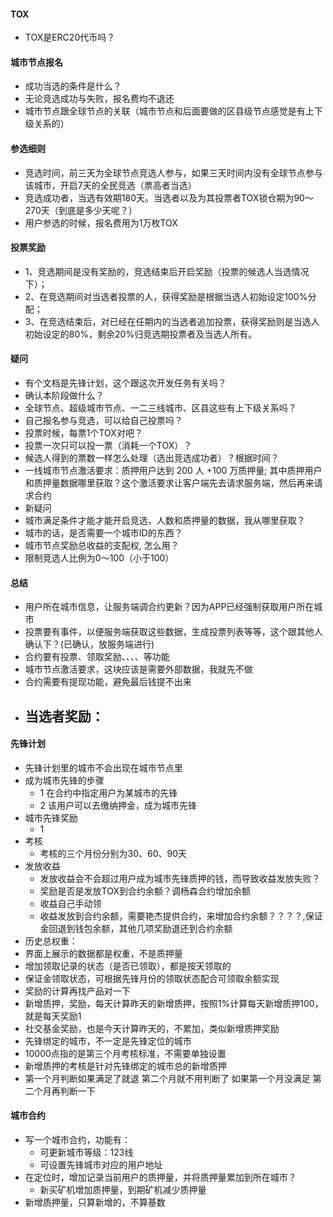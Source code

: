 #### TOX

- TOX是ERC20代币吗？

#### 城市节点报名

- 成功当选的条件是什么？
- 无论竞选成功与失败，报名费均不退还
- 城市节点跟全球节点的关联（城市节点和后面要做的区县级节点感觉是有上下级关系的）

#### 参选细则

- 竞选时间，前三天为全球节点竞选人参与，如果三天时间内没有全球节点参与该城市，开启7天的全民竞选（票高者当选）
- 竞选成功者，当选有效期180天。当选者以及为其投票者TOX锁仓期为90～270天（到底是多少天呢？）
- 用户参选的时候，报名费用为1万枚TOX

#### 投票奖励

- 1、竞选期间是没有奖励的，竞选结束后开启奖励（投票的候选人当选情况下）；
- 2、在竞选期间对当选者投票的人，获得奖励是根据当选人初始设定100%分配；
- 3、在竞选结束后，对已经在任期内的当选者追加投票，获得奖励则是当选人初始设定的80%，剩余20%归竞选期投票者及当选人所有。

#### 疑问

- 有个文档是先锋计划，这个跟这次开发任务有关吗？
- 确认本阶段做什么？
- 全球节点、超级城市节点、一二三线城市、区县这些有上下级关系吗？
- 自己报名参与竞选，可以给自己投票吗？
- 投票时候，每票1个TOX对吧？
- 投票一次只可以投一票（消耗一个TOX）？
- 候选人得到的票数一样怎么处理（选出竞选成功者）？根据时间？
- 一线城市节点激活要求：质押用户达到 200 人 +100 万质押量; 其中质押用户和质押量数据哪里获取？这个激活要求让客户端先去请求服务端，然后再来请求合约
- 新疑问
- 城市满足条件才能才能开启竞选，人数和质押量的数据，我从哪里获取？
- 城市的话，是否需要一个城市ID的东西？
- 城市节点奖励总收益的支配权, 怎么用？
- 限制竞选人比例为0～100（小于100）

#### 总结

- 用户所在城市信息，让服务端调合约更新？因为APP已经强制获取用户所在城市
- 投票要有事件，以便服务端获取这些数据，生成投票列表等等，这个跟其他人确认下？(已确认，放服务端进行)
- 合约要有投票、领取奖励、、、、等功能
- 城市节点激活要求，这块应该是需要外部数据，我就先不做
- 合约需要有提现功能，避免最后钱提不出来
- 当选者奖励：
  -  

#### 先锋计划

- 先锋计划里的城市不会出现在城市节点里
- 成为城市先锋的步骤
    - 1 在合约中指定用户为某城市的先锋
    - 2 该用户可以去缴纳押金，成为城市先锋
- 城市先锋奖励
    - 1
- 考核
    - 考核的三个月份分别为30、60、90天
- 发放收益
    - 发放收益会不会超过用户成为城市先锋质押的钱，而导致收益发放失败？
    - 奖励是否是发放TOX到合约余额？调杨森合约增加余额
    - 收益自己手动领
    - 收益发放到合约余额，需要艳杰提供合约，来增加合约余额？？？？,保证金回退到钱包余额，其他几项奖励退还到合约余额
- 历史总权重：
- 界面上展示的数据都是权重，不是质押量
- 增加领取记录的状态（是否已领取），都是按天领取的
- 保证金领取状态，可根据先锋月份的领取状态配合可领取余额实现
- 奖励的计算再找产品对一下
- 新增质押，奖励，每天计算昨天的新增质押，按照1%计算每天新增质押100，就是每天奖励1
- 社交基金奖励，也是今天计算昨天的，不累加，类似新增质押奖励
- 先锋绑定的城市，不一定是先锋定位的城市
- 10000点指的是第三个月考核标准，不需要单独设置
- 新增质押的考核是针对先锋绑定的城市总的新增质押
- 第一个月判断如果满足了就退 第二个月就不用判断了
  如果第一个月没满足 第二个月再判断一下

#### 城市合约

- 写一个城市合约，功能有：
    - 可更新城市等级：123线
    - 可设置先锋城市对应的用户地址
- 在定位时，增加记录当前用户的质押量，并将质押量累加到所在城市？
    - 新买矿机增加质押量，到期矿机减少质押量
- 新增质押量，只算新增的，不算基数